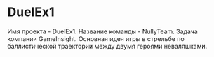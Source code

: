 # DuelEx1
Имя проекта - DuelEx1.
Название команды - NullyTeam.
Задача компании GameInsight.
Основная идея игры в стрельбе по баллистической траектории между двумя героями неваляшками.

